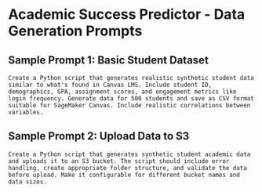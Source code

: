 # Academic Success Predictor - Data Generation Prompts

## Sample Prompt 1: Basic Student Dataset
```
Create a Python script that generates realistic synthetic student data similar to what's found in Canvas LMS. Include student ID, demographics, GPA, assignment scores, and engagement metrics like login frequency. Generate data for 500 students and save as CSV format suitable for SageMaker Canvas. Include realistic correlations between variables.
```

## Sample Prompt 2: Upload Data to S3
```
Create a Python script that generates synthetic student academic data and uploads it to an S3 bucket. The script should include error handling, create appropriate folder structure, and validate the data before upload. Make it configurable for different bucket names and data sizes.
```
